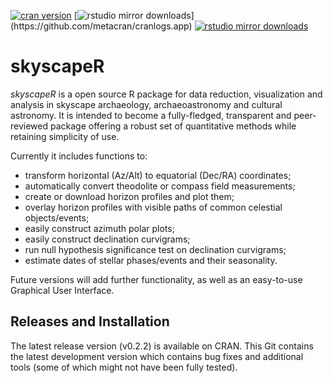 [![cran version](http://www.r-pkg.org/badges/version/skyscapeR)](https://cran.rstudio.com/web/packages/skyscapeR) 
[![rstudio mirror downloads](http://cranlogs.r-pkg.org/badges/skyscapeR?)](https://github.com/metacran/cranlogs.app)
[![rstudio mirror downloads](http://cranlogs.r-pkg.org/badges/grand-total/skyscapeR?color=82b4e8)](https://github.com/metacran/cranlogs.app)

# skyscapeR
_skyscapeR_ is a open source R package for data reduction, visualization and analysis in skyscape archaeology, archaeoastronomy and cultural astronomy. It is intended to become a fully-fledged, transparent and peer-reviewed package offering a robust set of quantitative methods while retaining simplicity of use.


Currently it includes functions to:

* transform horizontal (Az/Alt) to equatorial (Dec/RA) coordinates;
* automatically convert theodolite or compass field measurements;
* create or download horizon profiles and plot them;
* overlay horizon profiles with visible paths of common celestial objects/events;
* easily construct azimuth polar plots;
* easily construct declination curvigrams;
* run null hypothesis significance test on declination curvigrams;
* estimate dates of stellar phases/events and their seasonality.

Future versions will add further functionality, as well as an easy-to-use Graphical User Interface.

## Releases and Installation
The latest release version (v0.2.2) is available on CRAN. This Git contains the latest development version which contains bug fixes and additional tools (some of which might not have been fully tested).

